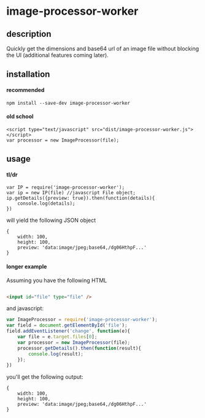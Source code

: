 # image-processor-worker
## description

Quickly get the dimensions and base64 url of an image file without blocking the UI (additional features coming later).

## installation

#### recommended

```
npm install --save-dev image-processor-worker
```

#### old school

```
<script type="text/javascript" src="dist/image-processor-worker.js"></script>
var processor = new ImageProcessor(file);
```

## usage

#### tl/dr

```
var IP = require('image-processor-worker');
var ip = new IP(file) //javascript File object;
ip.getDetails({preview: true}).then(function(details){
    console.log(details);
})
```

will yield the following JSON object

```
{
    width: 100,
    height: 100,
    preview: 'data:image/jpeg;base64,/dg06HthpF...'
}
```

#### longer example

Assuming you have the following HTML

```html

<input id="file" type="file" />
```

and javascript:

``` javascript
var ImageProcessor = require('image-processor-worker');
var field = document.getElementById('file');
field.addEventListener('change', function(e){
    var file = e.target.files[0];
    var processor = new ImageProcessor(file);
    processor.getDetails().then(function(result){
        console.log(result);
    });
})
```

you'll get the following output:

```
{
    width: 100,
    height: 100,
    preview: 'data:image/jpeg;base64,/dg06HthpF...'
}
```

